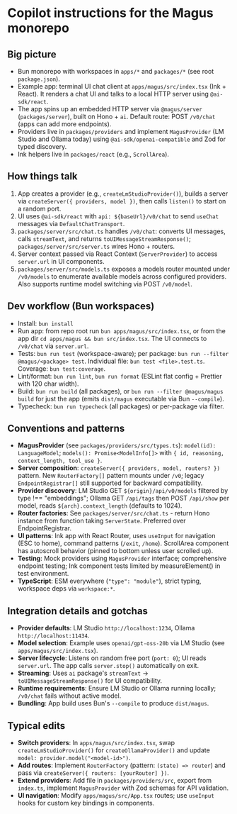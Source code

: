 # Copilot instructions for the Magus monorepo

## Big picture

- Bun monorepo with workspaces in `apps/*` and `packages/*` (see root `package.json`).
- Example app: terminal UI chat client at `apps/magus/src/index.tsx` (Ink + React). It renders a chat UI and talks to a local HTTP server using `@ai-sdk/react`.
- The app spins up an embedded HTTP server via `@magus/server` (`packages/server`), built on Hono + `ai`. Default route: POST `/v0/chat` (apps can add more endpoints).
- Providers live in `packages/providers` and implement `MagusProvider` (LM Studio and Ollama today) using `@ai-sdk/openai-compatible` and Zod for typed discovery.
- Ink helpers live in `packages/react` (e.g., `ScrollArea`).

## How things talk

1. App creates a provider (e.g., `createLmStudioProvider()`), builds a server via `createServer({ providers, model })`, then calls `listen()` to start on a random port.
2. UI uses `@ai-sdk/react` with `api: ${baseUrl}/v0/chat` to send `useChat` messages via `DefaultChatTransport`.
3. `packages/server/src/chat.ts` handles `/v0/chat`: converts UI messages, calls `streamText`, and returns `toUIMessageStreamResponse()`; `packages/server/src/server.ts` wires Hono + routers.
4. Server context passed via React Context (`ServerProvider`) to access `server.url` in UI components.
5. `packages/server/src/models.ts` exposes a models router mounted under `/v0/models` to enumerate available models across configured providers. Also supports runtime model switching via POST `/v0/model`.

## Dev workflow (Bun workspaces)

- Install: `bun install`
- Run app: from repo root run `bun apps/magus/src/index.tsx`, or from the app dir `cd apps/magus && bun src/index.tsx`. The UI connects to `/v0/chat` via `server.url`.
- Tests: `bun run test` (workspace-aware); per package: `bun run --filter @magus/<package> test`. Individual file: `bun test <file>.test.ts`. Coverage: `bun test:coverage`.
- Lint/format: `bun run lint`, `bun run format` (ESLint flat config + Prettier with 120 char width).
- Build: `bun run build` (all packages), or `bun run --filter @magus/magus build` for just the app (emits `dist/magus` executable via Bun `--compile`).
- Typecheck: `bun run typecheck` (all packages) or per-package via filter.

## Conventions and patterns

- **MagusProvider** (see `packages/providers/src/types.ts`): `model(id): LanguageModel`; `models(): Promise<ModelInfo[]>` with `{ id, reasoning, context_length, tool_use }`.
- **Server composition**: `createServer({ providers, model, routers? })` pattern. New `RouterFactory[]` pattern mounts under `/v0`; legacy `EndpointRegistrar[]` still supported for backward compatibility.
- **Provider discovery**: LM Studio GET `${origin}/api/v0/models` filtered by type !== "embeddings"; Ollama GET `/api/tags` then POST `/api/show` per model, reads `${arch}.context_length` (defaults to 1024).
- **Router factories**: See `packages/server/src/chat.ts` - return Hono instance from function taking `ServerState`. Preferred over EndpointRegistrar.
- **UI patterns**: Ink app with React Router, uses `useInput` for navigation (ESC to home), command patterns (`/exit`, `/home`). ScrollArea component has autoscroll behavior (pinned to bottom unless user scrolled up).
- **Testing**: Mock providers using `MagusProvider` interface; comprehensive endpoint testing; Ink component tests limited by measureElement() in test environment.
- **TypeScript**: ESM everywhere (`"type": "module"`), strict typing, workspace deps via `workspace:*`.

## Integration details and gotchas

- **Provider defaults**: LM Studio `http://localhost:1234`, Ollama `http://localhost:11434`.
- **Model selection**: Example uses `openai/gpt-oss-20b` via LM Studio (see `apps/magus/src/index.tsx`).
- **Server lifecycle**: Listens on random free port (`port: 0`); UI reads `server.url`. The app calls `server.stop()` automatically on exit.
- **Streaming**: Uses `ai` package's `streamText` → `toUIMessageStreamResponse()` for UI compatibility.
- **Runtime requirements**: Ensure LM Studio or Ollama running locally; `/v0/chat` fails without active model.
- **Bundling**: App build uses Bun's `--compile` to produce `dist/magus`.

## Typical edits

- **Switch providers**: In `apps/magus/src/index.tsx`, swap `createLmStudioProvider()` for `createOllamaProvider()` and update `model: provider.model("<model-id>")`.
- **Add routes**: Implement `RouterFactory` (pattern: `(state) => router`) and pass via `createServer({ routers: [yourRouter] })`.
- **Extend providers**: Add file in `packages/providers/src`, export from `index.ts`, implement `MagusProvider` with Zod schemas for API validation.
- **UI navigation**: Modify `apps/magus/src/App.tsx` routes; use `useInput` hooks for custom key bindings in components.
